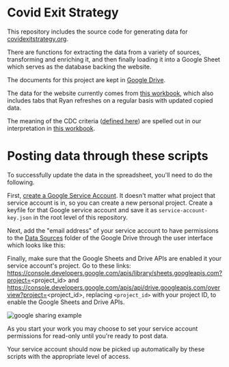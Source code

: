 # Covid Exit Strategy

This repository includes the source code for generating data for [covidexitstrategy.org](https://www.covidexitstrategy.org/).

There are functions for extracting the data from a variety of sources, transforming and enriching it, and then finally
loading it into a Google Sheet which serves as the database backing the website.

The documents for this project are kept in [Google Drive](https://drive.google.com/drive/u/1/folders/1NRgsCay6XvmZ8Qsj53aK0IFvTfN-CFwD).

The data for the website currently comes from [this workbook](https://docs.google.com/spreadsheets/d/1ZhwP0GZTz50myibSaWsMXOVQKx9DQaJO4rN1i58Rrjc/edit#gid=712897421),
which also includes tabs that Ryan refreshes on a regular basis with updated copied data.

The meaning of the CDC criteria ([defined here](https://drive.google.com/file/d/1zWLHPIz6UWiwrI5tYz1roy1t9PpqE0dj/view?usp=sharing)) are spelled out in our interpretation in [this workbook](https://docs.google.com/spreadsheets/u/1/d/1q9yZaQ1_qwEecvYknS1sZsRbD6eDY7il_uIX2dInbr0/edit?usp=drive_web&ouid=109155667631110887569).

# Posting data through these scripts

To successfully update the data in the spreadsheet, you'll need to do the following.

First, [create a Google Service Account](https://cloud.google.com/iam/docs/creating-managing-service-accounts). It
doesn't matter what project that service account is in, so you can create a new personal project. Create a keyfile for
that Google service account and save it as `service-account-key.json` in the root level of this repository.

Next, add the "email address" of your service account to have permissions to the [Data Sources](https://drive.google.com/drive/u/1/folders/15j1iyyJtJ8BmK3y-HO6cLp-7R7nAoSml)
folder of the Google Drive through the user interface which looks like this:

Finally, make sure that the Google Sheets and Drive APIs are enabled it your service account's project. Go to these links:
https://console.developers.google.com/apis/library/sheets.googleapis.com?project=<project_id> and
https://console.developers.google.com/apis/api/drive.googleapis.com/overview?project=<project_id>, replacing `<project_id>`
with your project ID, to enable the Google Sheets and Drive APIs.

![google sharing example](google_sharing_example.png)

As you start your work you may choose to set your service account permissions for read-only until you're ready to post
data.

Your service account should now be picked up automatically by these scripts with the appropriate level of access.
